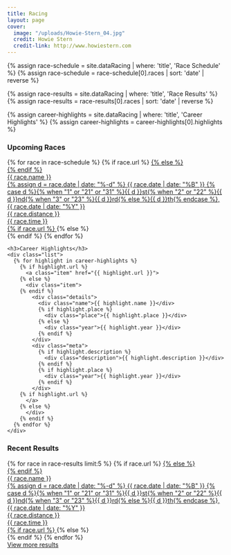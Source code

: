 ```yaml
---
title: Racing
layout: page
cover:
  image: "/uploads/Howie-Stern_04.jpg"
  credit: Howie Stern
  credit-link: http://www.howiestern.com
---
```


{% assign race-schedule = site.dataRacing | where: 'title', 'Race Schedule' %}
{% assign race-schedule = race-schedule[0].races | sort: 'date' | reverse %}

{% assign race-results = site.dataRacing | where: 'title', 'Race Results' %}
{% assign race-results = race-results[0].races | sort: 'date' | reverse %}

{% assign career-highlights = site.dataRacing | where: 'title', 'Career Highlights' %}
{% assign career-highlights = career-highlights[0].highlights %}

<div class="row gutter-l width-l space">
  <div class="col col-1of2 sticky">
    <h3>Upcoming Races</h3>
    <div class="list race-table">
      {% for race in race-schedule %}
        {% if race.url %}
          <a class="item" href="{{ race.url }}">
        {% else %}
          <div class="item">
        {% endif %}
            <div class="details">
              <div class="name">{{ race.name }}</div>
              <time>
                {% assign d = race.date | date: "%-d" %}
                {{ race.date | date: "%B" }} {% case d %}{% when "1" or "21" or "31" %}{{ d }}st{% when "2" or "22" %}{{ d }}nd{% when "3" or "23" %}{{ d }}rd{% else %}{{ d }}th{% endcase %}, {{ race.date | date: "%Y" }}
              </time>
            </div>
            <div class="meta">
              <div class="type">{{ race.distance }}</div>
              <div class="type">{{ race.time }}</div>
            </div>
        {% if race.url %}
          </a>
        {% else %}
          </div>
        {% endif %}
      {% endfor %}
    </div>

    <h3>Career Highlights</h3>
    <div class="list">
      {% for highlight in career-highlights %}
        {% if highlight.url %}
          <a class="item" href="{{ highlight.url }}">
        {% else %}
          <div class="item">
        {% endif %}
            <div class="details">
              <div class="name">{{ highlight.name }}</div>
              {% if highlight.place %}
                <div class="place">{{ highlight.place }}</div>
              {% else %}
                <div class="year">{{ highlight.year }}</div>
              {% endif %}
            </div>
            <div class="meta">
              {% if highlight.description %}
                <div class="description">{{ highlight.description }}</div>
              {% endif %}
              {% if highlight.place %}
                <div class="year">{{ highlight.year }}</div>
              {% endif %}
            </div>
        {% if highlight.url %}
          </a>
        {% else %}
          </div>
        {% endif %}
      {% endfor %}
    </div>
  </div>

  <div class="col col-1of2 sticky">
    <h3>Recent Results</h3>
    <div class="list race-table">
      {% for race in race-results limit:5 %}
        {% if race.url %}
          <a class="item" href="{{ race.url }}">
        {% else %}
          <div class="item">
        {% endif %}
            <div class="details">
              <div class="name">{{ race.name }}</div>
              <time>
                {% assign d = race.date | date: "%-d" %}
                {{ race.date | date: "%B" }} {% case d %}{% when "1" or "21" or "31" %}{{ d }}st{% when "2" or "22" %}{{ d }}nd{% when "3" or "23" %}{{ d }}rd{% else %}{{ d }}th{% endcase %}, {{ race.date | date: "%Y" }}
              </time>
            </div>
            <div class="meta">
              <div class="type">{{ race.distance }}</div>
              <div class="type">{{ race.time }}</div>
            </div>
        {% if race.url %}
          </a>
        {% else %}
          </div>
        {% endif %}
      {% endfor %}
    </div>
    <div class="button">
      <a href="/race-results">View more results</a>
    </div>
  </div>
</div>
